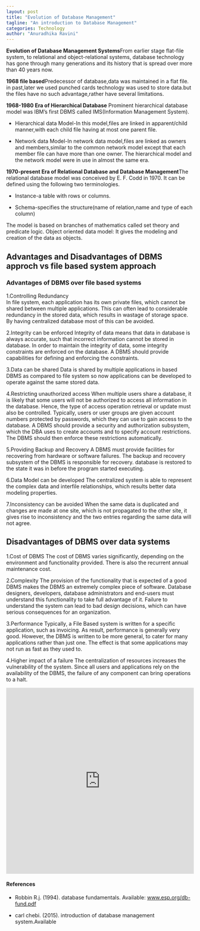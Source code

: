 ```yaml
---
layout: post
title: "Evolution of Database Management"
tagline: "An introduction to Database Management"
categories: Technology
author: "Anuradhika Ravini"
---
```


**Evolution of Database Management Systems**From earlier stage flat-file system, to relational and object-relational systems, database technology has gone through many generations and its history that is spread over more than 40 years now.

**1968 file based**Predecessor of database,data was maintained in a flat file. in past,later we used punched cards technology was used to store data.but the files have no such advantage,rather have several limitations.

**1968-1980 Era of Hierarchical Database** Prominent hierarchical database model was IBM’s first DBMS called IMS(Information Management System).

- Hierarchical data Model-In this model,files are linked in apparent/child manner,with each child file having at most one parent file.

- Network data Model-In network data model,files are linked as owners and members,similar to the common network model except that each member file can have more than one owner.
The hierarchical model and the network model were in use in almost the same era.

**1970-present Era of Relational Database and Database Management**The relational database model was conceived by E. F. Codd in 1970. It can be defined using the following two terminologies.

- Instance-a table with rows or columns.

- Schema-specifies the structure(name of relation,name and type of each column)

The model is based on branches of mathematics called set theory and predicate logic.
Object oriented data model:
It gives the modeling and creation of the data as objects.

## Advantages and Disadvantages of DBMS approch vs file based system approach

### Advantages of DBMS over file based systems

1.Controlling Redundancy  
In file system, each application has its own private files, which cannot be shared between multiple applications. This can often lead to considerable redundancy in the stored data, which results in wastage of storage space. By having centralized database most of this can be avoided.

2.Integrity can be enforced
Integrity of data means that data in database is always accurate, such that incorrect information cannot be stored in database. In order to maintain the integrity of data, some integrity constraints are enforced on the database. A DBMS should provide capabilities for defining and enforcing the constraints.

3.Data can be shared
Data is shared by multiple applications in based DBMS as compared to file system so now applications can be developed to operate against the same stored data. 

4.Restricting unauthorized access
When multiple users share a database, it is likely that some users will not be authorized to access all information in the database. Hence, the type of access operation retrieval or update must also be controlled. Typically, users or user groups are given account numbers protected by passwords, which they can use to gain access to the database. A DBMS should provide a security and authorization subsystem, which the DBA uses to create accounts and to specify account restrictions. The DBMS should then enforce these restrictions automatically.

5.Providing Backup and Recovery
 A DBMS must provide facilities for recovering from hardware or software failures. The backup and recovery subsystem of the DBMS is responsible for recovery. database is restored to the state it was in before the program started executing.

6.Data Model can be developed
 The centralized system is able to represent the complex data and interfile relationships, which results better data modeling properties.

7.Inconsistency can be avoided
 When the same data is duplicated and changes are made at one site, which is not propagated to the other site, it gives rise to inconsistency and the two entries regarding the same data will not agree. 

## Disadvantages of DBMS over data systems

1.Cost of DBMS
The cost of DBMS varies significantly, depending on the environment and functionality provided. There is also the recurrent annual maintenance cost.

2.Complexity
 The provision of the functionality that is expected of a good DBMS makes the DBMS an extremely complex piece of software. Database designers, developers, database administrators and end-users must understand this functionality to take full advantage of it. Failure to understand the system can lead to bad design decisions, which can have serious consequences for an organization.

3.Performance
Typically, a File Based system is written for a specific application, such as invoicing. As result, performance is generally very good. However, the DBMS is written to be more general, to cater for many applications rather than just one. The effect is that some applications may not run as fast as they used to.

4.Higher impact of a failure
The centralization of resources increases the vulnerability of the system. Since all users and applications rely on the availability of the DBMS, the failure of any component can bring operations to a halt.

<embed src="https://drive.google.com/viewerng/viewer?embedded=true&url=https://github.com/aviorsys/aviorsys.github.io/raw/master/uploads/Evolution-of-Database-Management-Systems.pdf" width="100%" height="500">

#### References

* Robbin R.j. (1994). database fundamentals. Available: www.esp.org/db-fund.pdf

* carl chebi. (2015). introduction of database management system.Available

